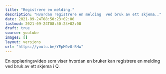 ```yaml
---
title: "Registrere en melding."
description: "Hvordan registrere en melding  ved bruk av ett skjema.."
date: 2021-09-24T08:50:23+02:00
lastmod: 2021-09-24T08:50:23+02:00
draft: true
source: youtube
images: []
layout: versions
url: "https://youtu.be/YEpM9v0rBHw"
---
```

En opplæringsvideo som viser hvordan en bruker kan registrere en melding ved bruk av ett skjema i Q.
